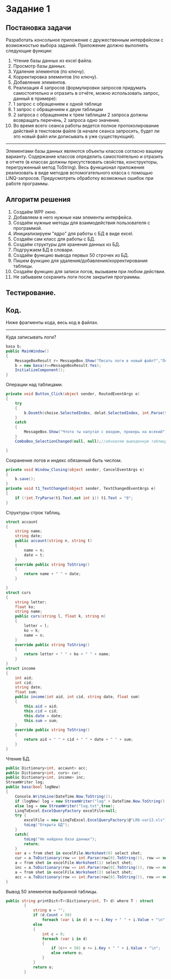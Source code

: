 # Задание 1
## Постановка задачи
Разработать консольное приложение с дружественным интерфейсом с возможностью выбора
заданий. Приложение должно выполнять следующие функции:
1. Чтение базы данных из excel файла.
2. Просмотр базы данных.
3. Удаление элементов (по ключу).
4. Корректировка элементов (по ключу).
5. Добавление элементов.
6. Реализация 4 запросов (формулировки запросов придумать самостоятельно и отразить в
отчёте, можно использовать запрос, данный в примере):
1. 1 запрос с обращением к одной таблице
2. 1 запрос с обращением к двум таблицам
3. 2 запроса с обращением к трем таблицам
2 запроса должны возвращать перечень, 2 запроса одно значение.
7. Во время всего сеанса работы ведется полное протоколирование действий в текстовом
файле (в начале сеанса запросить, будет ли это новый файл или дописывать в уже
существующий). 
___
Элементами базы данных являются объекты классов согласно вашему варианту. Содержание классов
определить самостоятельно и отразить в отчете (в классах должны присутствовать свойства,
конструкторы, перегруженный метод ToString). Весь функционал приложения реализовать в виде
методов вспомогательного класса с помощью LINQ-запросов.
Предусмотреть обработку возможных ошибок при работе программы.

## Алгоритм решения
1. Создаём WPF окно.
2. Добавляем в него нужные нам элементы интерфейса.
3. Создаём нужные методы для взаимодействия пользователя с программой.
4. Инициализируем "ядро" для работы с БД в виде excel.
5. Создаём сам класс для работы с БД.
6. Создаём структуры для хранения данных из БД.
7. Подгружаем БД в словари.
8. Создаём функцию вывода первых 50 строчек из БД.
9. Пишем функцию для удаления/добавления/корректирования таблицы.
10. Создаём функцию для записи логов, вызываем при любом действии.
11. Не забываем сохранить логи после закрытия программы.
## Тестирование.

## Код.
Ниже фрагменты кода, весь код в файлах.
___
Куда записывать логи?
```c#
basa b;
public MainWindow()
{
    MessageBoxResult r= MessageBox.Show("Писать логи в новый файл?","Логи", MessageBoxButton.YesNo, MessageBoxImage.Question);
    b = new basa(r==MessageBoxResult.Yes);
    InitializeComponent();
}
```
Операции над таблицами.
```C#
private void Button_Click(object sender, RoutedEventArgs e)
{
    try
    {
        b.Dosmth(choise.SelectedIndex, delat.SelectedIndex, int.Parse(t1.Text), t2.Text, t3.Text, t4.Text, t5.Text);
    }
    catch
    {
        MessageBox.Show("Чтото ты напутал с вводом, проверь на всякий", "Ошиблися", MessageBoxButton.OK, MessageBoxImage.Warning);
    }
    ComboBox_SelectionChanged(null, null);//обновляю выведенную таблицу

}
```
Сохранение логов и индекс обязанный быть числом.
```C#
private void Window_Closing(object sender, CancelEventArgs e)
{
    b.save();
}
private void t1_TextChanged(object sender, TextChangedEventArgs e)
{
    if (!int.TryParse(t1.Text,out int i)) t1.Text = "0";
}
```
Структуры строк таблиц.
```c#
struct accaunt
{
    string name;
    string date;
    public accaunt(string n, string t)
    {
        name = n;
        date = t;
    }
    override public string ToString()
    {
        return name + " " + date;
    }

}
struct curs
{
    string letter;
    float ko;
    string name;
    public curs(string l, float k, string n)
    {
        letter = l;
        ko = k;
        name = n;
    }
    override public string ToString()
    {
        return letter + " " + ko + " " + name;
    }
}
struct income
{
    int aid;
    int cid;
    string date;
    float sum;
    public income(int aid, int cid, string date, float sum)
    {
        this.aid = aid;
        this.cid = cid;
        this.date = date;
        this.sum = sum;
    }
    override public string ToString()
    {
        return aid + " " + cid + " " + date + " " + sum;
    }
}
```
Чтение БД.
```c#
public Dictionary<int, accaunt> acc;
public Dictionary<int, curs> cur;
public Dictionary<int, income> inc;
StreamWriter log;
public basa(bool logNew)
{
    Console.WriteLine(DateTime.Now.ToString());
    if (logNew) log = new StreamWriter("log" + DateTime.Now.ToString().Replace(':','-').Replace('.','-') + ".txt");
    else log = new StreamWriter("log.txt",true);
    LinqToExcel.ExcelQueryFactory excelFile=null;
    try { 
        excelFile = new LinqToExcel.ExcelQueryFactory(@"LR6-var13.xls");
        toLog("Открыта БД");
    }
    catch{
        toLog("Не найдена база данных");
        return;
    }
    var a = from shet in excelFile.Worksheet(0) select shet;
    cur = a.ToDictionary(row => int.Parse(row[0].ToString()), row => new curs(row[1], float.Parse(row[2]), row[3]));
    a = from shet in excelFile.Worksheet(1) select shet;
    inc = a.ToDictionary(row => int.Parse(row[0].ToString()), row => new income(int.Parse(row[1]), int.Parse(row[2]), row[3], float.Parse(row[4])));
    a = from shet in excelFile.Worksheet(2) select shet;
    acc = a.ToDictionary(row => int.Parse(row[0].ToString()), row => new accaunt(row[1], row[2]));
}
```
Вывод 50 элементов выбранной таблицы.
```c#
public string printDict<T>(Dictionary<int, T> d) where T : struct
        {
            string o = "";
            if (d.Count < 50)
                foreach (var i in d) o += i.Key + " " + i.Value + "\n";
            else
            {
                int c = 0;
                foreach (var i in d)
                {
                    if (c++ < 50) o += i.Key + " " + i.Value + "\n";
                    else return o;
                }
            }
            return o;
        }
```